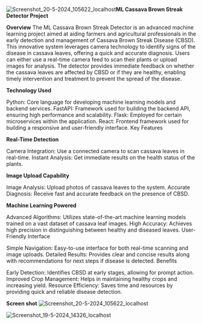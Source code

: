 ![Screenshot_20-5-2024_105622_localhost](https://github.com/IMANISHIMWE21218/ML-Cassave-Brown-Streak-detector/assets/65288198/936bd647-7693-4ec2-9a57-44ecab78afb1)**ML Cassava Brown Streak Detector Project**

**Overview**
The ML Cassava Brown Streak Detector is an advanced machine learning project aimed at aiding farmers and agricultural professionals in the early detection and management of Cassava Brown Streak Disease (CBSD). This innovative system leverages camera technology to identify signs of the disease in cassava leaves, offering a quick and accurate diagnosis. Users can either use a real-time camera feed to scan their plants or upload images for analysis. The detector provides immediate feedback on whether the cassava leaves are affected by CBSD or if they are healthy, enabling timely intervention and treatment to prevent the spread of the disease.

**Technology Used**

Python: Core language for developing machine learning models and backend services.
FastAPI: Framework used for building the backend API, ensuring high performance and scalability.
Flask: Employed for certain microservices within the application.
React: Frontend framework used for building a responsive and user-friendly interface.
Key Features

**Real-Time Detection**

Camera Integration: Use a connected camera to scan cassava leaves in real-time.
Instant Analysis: Get immediate results on the health status of the plants.

**Image Upload Capability**

Image Analysis: Upload photos of cassava leaves to the system.
Accurate Diagnosis: Receive fast and accurate feedback on the presence of CBSD.

**Machine Learning Powered**

Advanced Algorithms: Utilizes state-of-the-art machine learning models trained on a vast dataset of cassava leaf images.
High Accuracy: Achieves high precision in distinguishing between healthy and diseased leaves.
User-Friendly Interface

Simple Navigation: Easy-to-use interface for both real-time scanning and image uploads.
Detailed Results: Provides clear and concise results along with recommendations for next steps if disease is detected.
Benefits

Early Detection: Identifies CBSD at early stages, allowing for prompt action.
Improved Crop Management: Helps in maintaining healthy crops and increasing yield.
Resource Efficiency: Saves time and resources by providing quick and reliable disease detection.

**Screen shot**
![Screenshot_20-5-2024_105622_localhost](https://github.com/IMANISHIMWE21218/ML-Cassave-Brown-Streak-detector/assets/65288198/abb8079a-609e-46b7-953e-844fd046475a)

![Screenshot_19-5-2024_14326_localhost](https://github.com/IMANISHIMWE21218/ML-Cassave-Brown-Streak-detector/assets/65288198/b3c004ff-e8ea-4cee-962c-6e6013b86ed7)


